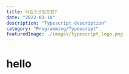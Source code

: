 ```yaml
---
title: 타입스크립트란?
date: "2022-03-10"
description: "Typescript description"
category: "Programming/Typescript"
featuredImage: ./images/typescript_logo.png
---
```


# hello
